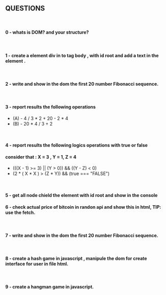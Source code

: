 ## QUESTIONS 

<br/>

#### 0 - whats is DOM? and your structure?

<br/>

#### 1 - create a element div in to tag body , with id root and add a text in the element .

<br/>

#### 2 - write and show in the dom the first 20 number Fibonacci sequence.

<br/>

#### 3 - report results the following operations
- (A) - 4 / 3 * 2 + 20 - 2 * 4  
- (B) - 20 * 4 / 3 + 2

<br/>

#### 4 -  report results the following logics operations with true or false
#### consider that : X = 3 , Y = 1, Z = 4
- (((X - 1) >= 3) || (Y > 0)) && ((Y - Z) < 0)  
- (2 * ( X * X ) > (Z * Y)) && (true === "FALSE")

<br/>

#### 5 - get all node chield the element with id root and show in the console


#### 6 - check actual price of bitcoin in randon api and show this in html, TIP: use the fetch.

<br/>

#### 7 - write and show in the dom the first 20 number Fibonacci sequence.

<br/>

#### 8 - create a hash game in javascript , manipule the dom for create interface for user in file html.   

<br/>

#### 9 - create a hangman game in javascript.
